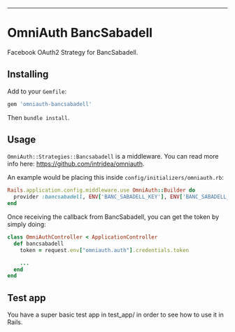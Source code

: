---

# OmniAuth BancSabadell

Facebook OAuth2 Strategy for BancSabadell.

## Installing

Add to your `Gemfile`:

```ruby
gem 'omniauth-bancsabadell'
```

Then `bundle install`.

## Usage

`OmniAuth::Strategies::Bancsabadell` is a middleware. You can read more
info here: https://github.com/intridea/omniauth.

An example would be placing this inside `config/initializers/omniauth.rb`:

```ruby
Rails.application.config.middleware.use OmniAuth::Builder do
  provider :bancsabadell, ENV['BANC_SABADELL_KEY'], ENV['BANC_SABADELL_SECRET']
end
```

Once receiving the callback from BancSabadell, you can get the token by simply doing:
```ruby
class OmniAuthController < ApplicationController
  def bancsabadell
    token = request.env["omniauth.auth"].credentials.token

    ...
  end
end
```

## Test app

You have a super basic test app in test_app/ in order to see how to use it in Rails.
